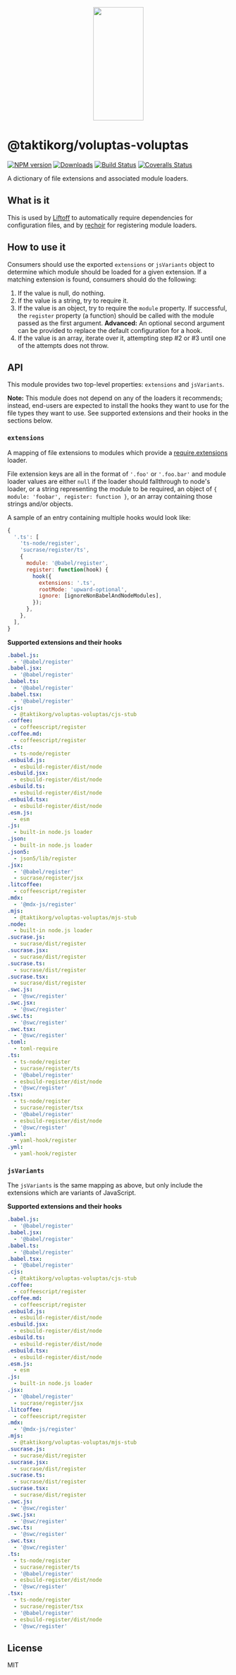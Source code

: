 <p align="center">
  <a href="http://gulpjs.com">
    <img height="257" width="114" src="https://raw.githubusercontent.com/gulpjs/artwork/master/gulp-2x.png">
  </a>
</p>

# @taktikorg/voluptas-voluptas

[![NPM version][npm-image]][npm-url] [![Downloads][downloads-image]][npm-url] [![Build Status][ci-image]][ci-url] [![Coveralls Status][coveralls-image]][coveralls-url]

A dictionary of file extensions and associated module loaders.

## What is it

This is used by [Liftoff] to automatically require dependencies for configuration files, and by [rechoir] for registering module loaders.

## How to use it

Consumers should use the exported `extensions` or `jsVariants` object to determine which module should be loaded for a given extension. If a matching extension is found, consumers should do the following:

1.  If the value is null, do nothing.
2.  If the value is a string, try to require it.
3.  If the value is an object, try to require the `module` property. If successful, the `register` property (a function) should be called with the module passed as the first argument. **Advanced:** An optional second argument can be provided to replace the default configuration for a hook.
4.  If the value is an array, iterate over it, attempting step #2 or #3 until one of the attempts does not throw.

## API

This module provides two top-level properties: `extensions` and `jsVariants`.

**Note:** This module does not depend on any of the loaders it recommends; instead, end-users are expected to install the hooks they want to use for the file types they want to use. See supported extensions and their hooks in the sections below.

### `extensions`

A mapping of file extensions to modules which provide a [require.extensions] loader.

File extension keys are all in the format of `'.foo'` or `'.foo.bar'` and module loader values are either `null` if the loader should fallthrough to node's loader,
or a string representing the module to be required, an object of `{ module: 'foobar', register: function }`, or an array containing those strings and/or objects.

A sample of an entry containing multiple hooks would look like:

```js
{
  '.ts': [
    'ts-node/register',
    'sucrase/register/ts',
    {
      module: '@babel/register',
      register: function(hook) {
        hook({
          extensions: '.ts',
          rootMode: 'upward-optional',
          ignore: [ignoreNonBabelAndNodeModules],
        });
      },
    },
  ],
}
```

**Supported extensions and their hooks**

```yaml file=scripts/extensions.yaml
.babel.js:
  - '@babel/register'
.babel.jsx:
  - '@babel/register'
.babel.ts:
  - '@babel/register'
.babel.tsx:
  - '@babel/register'
.cjs:
  - @taktikorg/voluptas-voluptas/cjs-stub
.coffee:
  - coffeescript/register
.coffee.md:
  - coffeescript/register
.cts:
  - ts-node/register
.esbuild.js:
  - esbuild-register/dist/node
.esbuild.jsx:
  - esbuild-register/dist/node
.esbuild.ts:
  - esbuild-register/dist/node
.esbuild.tsx:
  - esbuild-register/dist/node
.esm.js:
  - esm
.js:
  - built-in node.js loader
.json:
  - built-in node.js loader
.json5:
  - json5/lib/register
.jsx:
  - '@babel/register'
  - sucrase/register/jsx
.litcoffee:
  - coffeescript/register
.mdx:
  - '@mdx-js/register'
.mjs:
  - @taktikorg/voluptas-voluptas/mjs-stub
.node:
  - built-in node.js loader
.sucrase.js:
  - sucrase/dist/register
.sucrase.jsx:
  - sucrase/dist/register
.sucrase.ts:
  - sucrase/dist/register
.sucrase.tsx:
  - sucrase/dist/register
.swc.js:
  - '@swc/register'
.swc.jsx:
  - '@swc/register'
.swc.ts:
  - '@swc/register'
.swc.tsx:
  - '@swc/register'
.toml:
  - toml-require
.ts:
  - ts-node/register
  - sucrase/register/ts
  - '@babel/register'
  - esbuild-register/dist/node
  - '@swc/register'
.tsx:
  - ts-node/register
  - sucrase/register/tsx
  - '@babel/register'
  - esbuild-register/dist/node
  - '@swc/register'
.yaml:
  - yaml-hook/register
.yml:
  - yaml-hook/register
```

### `jsVariants`

The `jsVariants` is the same mapping as above, but only include the extensions which are variants of JavaScript.

**Supported extensions and their hooks**

```yaml file=scripts/jsVariants.yaml
.babel.js:
  - '@babel/register'
.babel.jsx:
  - '@babel/register'
.babel.ts:
  - '@babel/register'
.babel.tsx:
  - '@babel/register'
.cjs:
  - @taktikorg/voluptas-voluptas/cjs-stub
.coffee:
  - coffeescript/register
.coffee.md:
  - coffeescript/register
.esbuild.js:
  - esbuild-register/dist/node
.esbuild.jsx:
  - esbuild-register/dist/node
.esbuild.ts:
  - esbuild-register/dist/node
.esbuild.tsx:
  - esbuild-register/dist/node
.esm.js:
  - esm
.js:
  - built-in node.js loader
.jsx:
  - '@babel/register'
  - sucrase/register/jsx
.litcoffee:
  - coffeescript/register
.mdx:
  - '@mdx-js/register'
.mjs:
  - @taktikorg/voluptas-voluptas/mjs-stub
.sucrase.js:
  - sucrase/dist/register
.sucrase.jsx:
  - sucrase/dist/register
.sucrase.ts:
  - sucrase/dist/register
.sucrase.tsx:
  - sucrase/dist/register
.swc.js:
  - '@swc/register'
.swc.jsx:
  - '@swc/register'
.swc.ts:
  - '@swc/register'
.swc.tsx:
  - '@swc/register'
.ts:
  - ts-node/register
  - sucrase/register/ts
  - '@babel/register'
  - esbuild-register/dist/node
  - '@swc/register'
.tsx:
  - ts-node/register
  - sucrase/register/tsx
  - '@babel/register'
  - esbuild-register/dist/node
  - '@swc/register'
```

## License

MIT

<!-- prettier-ignore-start -->

[downloads-image]: https://img.shields.io/npm/dm/@taktikorg/voluptas-voluptas.svg?style=flat-square

[npm-url]: https://www.npmjs.com/package/@taktikorg/voluptas-voluptas

[npm-image]: https://img.shields.io/npm/v/@taktikorg/voluptas-voluptas.svg?style=flat-square

[ci-url]: https://github.com/taktikorg/voluptas-voluptas/actions?query=workflow:dev

[ci-image]: https://img.shields.io/github/workflow/status/gulpjs/@taktikorg/voluptas-voluptas/dev?style=flat-square

[coveralls-url]: https://coveralls.io/r/gulpjs/@taktikorg/voluptas-voluptas

[coveralls-image]: https://img.shields.io/coveralls/gulpjs/@taktikorg/voluptas-voluptas/master.svg?style=flat-square

<!-- prettier-ignore-end -->

<!-- prettier-ignore-start -->

[Liftoff]: http://github.com/gulpjs/liftoff

[rechoir]: http://github.com/gulpjs/rechoir

[require.extensions]: https://nodejs.org/api/modules.html#requireextensions

<!-- prettier-ignore-end -->
